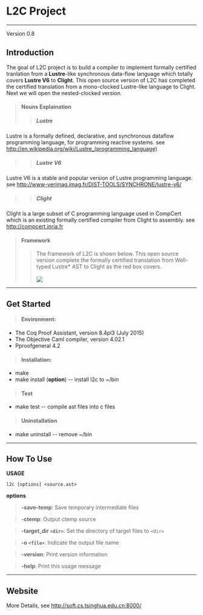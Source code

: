 # L2C Project

---

Version 0.8

## Introduction

The goal of L2C project is to build a compiler to implement formally certified tranlation from a **Lustre**-like synchronous data-flow language which totally covers **Lustre V6** to **Clight**.
This open source version of L2C has completed the certified translation from a mono-clocked Lustre-like language to Clight. Next we will open the nested-clocked version.



> #### Nouns Explaination
>> ##### Lustre
Lustre is a formally defined, declarative, and synchronous dataflow programming language, for programming reactive systems. see http://en.wikipedia.org/wiki/Lustre_(programming_language)
>> ##### Lustre V6
Lustre V6 is a stable and popular version of Lustre programming language. see http://www-verimag.imag.fr/DIST-TOOLS/SYNCHRONE/lustre-v6/
>> ##### Clight
Clight is a large subset of C programming language used in CompCert which is an existing formally certified compiler from Clight to assembly. see http://compcert.inria.fr

> #### Framework
>> The framework of L2C is shown below. This open source version complete the formally certified translation from Well-typed Lustre* AST to Clight as the red box covers.<br/><br/>
![](framework.png)


---
## Get Started

> #### Environment:

- The Coq Proof Assistant, version 8.4pl3 (July 2015)
- The Objective Caml compiler, version 4.02.1
- Pproofgeneral 4.2

> #### Installation:

- make
- make install (**option**)
-- install l2c to ~/bin

> #### Test

- make test
-- compile ast files into c files

> #### Uninstallation

- make uninstall
-- remove ~/bin

---
## How To Use

**USAGE** 
```
l2c [options] <source.ast>
```

**options**
>	**-save-temp**:		Save temporary intermediate files

>   **-ctemp**:                 Output ctemp source
	
>	**-target_dir `<dir>`**:	Set the directory of target files to `<dir>`

>	**-o `<file>`**:		Indicate the output file name

>	**-version**:		Print version information

>	**-help**:			Print this usage message

---
## Website

More Details, see http://soft.cs.tsinghua.edu.cn:8000/
